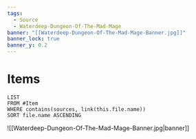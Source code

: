 ```yaml
---
tags:
  - Source
  - Waterdeep-Dungeon-Of-The-Mad-Mage
banner: "[[Waterdeep-Dungeon-Of-The-Mad-Mage-Banner.jpg]]"
banner_lock: true
banner_y: 0.2
---
```

# Items
```dataview
LIST
FROM #Item 
WHERE contains(sources, link(this.file.name))
SORT file.name ASCENDING
```

![[Waterdeep-Dungeon-Of-The-Mad-Mage-Banner.jpg|banner]]